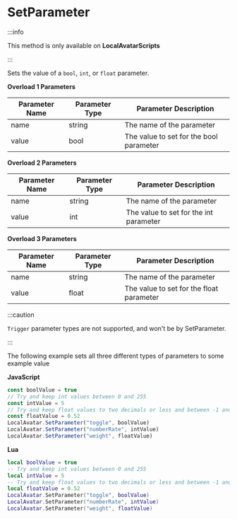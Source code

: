 # SetParameter

:::info

This method is only available on **LocalAvatarScripts**

:::

Sets the value of a `bool`, `int`, or `float` parameter.

**Overload 1 Parameters**

Parameter Name | Parameter Type | Parameter Description
--- | --- | ---
name | string | The name of the parameter
value | bool | The value to set for the bool parameter

**Overload 2 Parameters**

Parameter Name | Parameter Type | Parameter Description
--- | --- | ---
name | string | The name of the parameter
value | int | The value to set for the int parameter

**Overload 3 Parameters**

Parameter Name | Parameter Type | Parameter Description
--- | --- | ---
name | string | The name of the parameter
value | float | The value to set for the float parameter

:::caution

`Trigger` parameter types are not supported, and won't be by SetParameter.

:::

The following example sets all three different types of parameters to some example value

**JavaScript**
```js
const boolValue = true
// Try and keep int values between 0 and 255
const intValue = 5
// Try and keep float values to two decimals or less and between -1 and 1
const floatValue = 0.52
LocalAvatar.SetParameter("toggle", boolValue)
LocalAvatar.SetParameter("numberRate", intValue)
LocalAvatar.SetParameter("weight", floatValue)
```

**Lua**
```lua
local boolValue = true
-- Try and keep int values between 0 and 255
local intValue = 5
-- Try and keep float values to two decimals or less and between -1 and 1
local floatValue = 0.52
LocalAvatar.SetParameter("toggle", boolValue)
LocalAvatar.SetParameter("numberRate", intValue)
LocalAvatar.SetParameter("weight", floatValue)
```